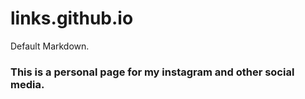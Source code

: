 # links.github.io

Default Markdown.

### This is a personal page for my instagram and other social media.

